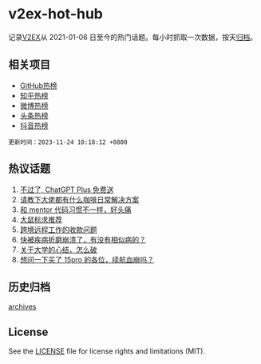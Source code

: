 # v2ex-hot-hub

 记录[V2EX](https://www.v2ex.com/)从 2021-01-06 日至今的热门话题。每小时抓取一次数据，按天[归档](archives)。
 
 ## 相关项目

- [GitHub热榜](https://github.com/snaildev/github-hot-hub)
- [知乎热榜](https://github.com/snaildev/zhihu-hot-hub)
- [微博热榜](https://github.com/snaildev/weibo-hot-hub)
- [头条热榜](https://github.com/snaildev/toutiao-hot-hub)
- [抖音热榜](https://github.com/snaildev/douyin-hot-hub)


 `更新时间：2023-11-24 10:18:12 +0800`

## 热议话题

1. [不过了, ChatGPT Plus 免费送](https://www.v2ex.com/t/994585)
1. [请教下大佬都有什么咖啡日常解决方案](https://www.v2ex.com/t/994422)
1. [和 mentor 代码习惯不一样，好头痛](https://www.v2ex.com/t/994435)
1. [大鼠标求推荐](https://www.v2ex.com/t/994503)
1. [跨境远程工作的收款问题](https://www.v2ex.com/t/994411)
1. [快被疾病折磨崩溃了，有没有相似病的？](https://www.v2ex.com/t/994593)
1. [关于大学的心结，怎么破](https://www.v2ex.com/t/994470)
1. [想问一下买了 15pro 的各位，续航血崩吗？](https://www.v2ex.com/t/994576)

## 历史归档

[archives](archives)

## License

See the [LICENSE](LICENSE) file for license rights and limitations (MIT).
